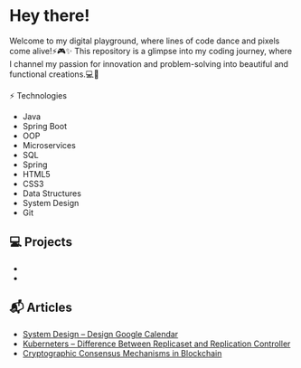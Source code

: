 # Hey there!

Welcome to my digital playground, where lines of code dance and pixels come alive!⚡️🎮✨
This repository is a glimpse into my coding journey, where I channel my passion for innovation 
and problem-solving into beautiful and functional creations.💻🔮


⚡ Technologies
- Java
- Spring Boot
- OOP
- Microservices
- SQL
- Spring
- HTML5
- CSS3
- Data Structures
- System Design
- Git


## 💻 Projects

- 
- 

## 📬 Articles

- [System Design – Design Google Calendar](https://www.geeksforgeeks.org/system-design-design-google-calendar/)
- [Kuberneters – Difference Between Replicaset and Replication Controller](https://www.geeksforgeeks.org/kuberneters-difference-between-replicaset-and-replication-controller/)
- [Cryptographic Consensus Mechanisms in Blockchain](https://www.geeksforgeeks.org/cryptographic-consensus-mechanisms-in-blockchain/)
